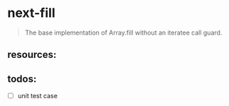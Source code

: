 # next-fill
> The base implementation of Array.fill without an iteratee call guard.


## resources:

## todos:
- [ ] unit test case
